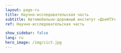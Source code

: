 ```yaml
---
layout: page-ru
title: Научно-исследовательская часть
subtitle: Автомобильно-дорожный институт «ДонНТУ»
ref: Научно-исследовательская часть

show_sidebar: false
lang: ru
hero_image: /img/cict.jpg
---
```

